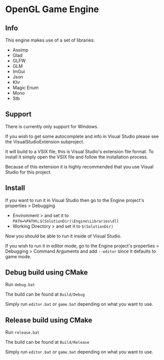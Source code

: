 # OpenGL Game Engine

## Info

This engine makes use of a set of libraries:
- Assimp
- Glad
- GLFW
- GLM
- ImGui
- Json
- Khr
- Magic Enum
- Mono
- Stb

## Support

There is currently only support for Windows.

If you wish to get some autocomplete and info in Visual Studio please see the VisualStudioExtension subproject. 

It will build to a VSIX file, this is Visual Studio's extension file format. To install it simply open the VSIX file and follow the installation process. 

Because of this extension it is highly recommended that you use Visual Studio for this project.

## Install

If you want to run it in Visual Studio then go to the Engine project's properties > Debugging
 - Environment > and set it to `PATH=%PATH%;$(SolutionDir)\Engine\Libraries\dll`
 - Working Directory > and set it to `$(SolutionDir)`

Now you should be able to run it inside of Visual Studio.

If you wish to run it in editor mode, go to the Engine project's properties > Debugging > Command Arguments and add `--editor` since it defaults to game mode.

## Debug build using CMake

Run `debug.bat`

The build can be found at `Build/Debug`

Simply run `editor.bat` or `game.bat` depending on what you want to use. 

## Release build using CMake

Run `release.bat`

The build can be found at `Build/Release`

Simply run `editor.bat` or `game.bat` depending on what you want to use. 